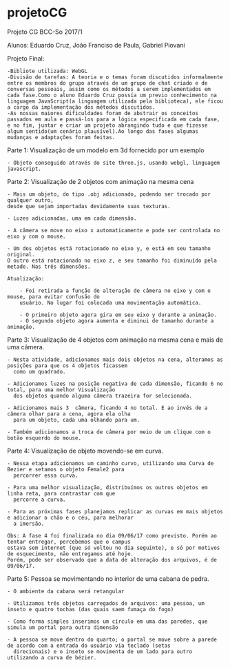 # projetoCG
Projeto CG BCC-So 2017/1

Alunos: Eduardo Cruz, João Franciso de Paula, Gabriel Piovani

Projeto Final:


    -Bibliote utilizada: WebGL
    -Divisão de tarefas: A teoria e o temas foram discutidos informalmente entre os membros do grupo através de um grupo de chat criado e de conversas pessoais, assim como os métodos a serem implementados em cada fase.Como o aluno Eduardo Cruz possía um previo conhecimento na linguagem JavaScript(a linguagem utilizada pela biblioteca), ele ficou a cargo da implementação dos métodos discutidos.
    -As nossas maiores dificuldades foram de abstrair os conceitos passados em aula e passá-los para a lógica especificada em cada fase, e no fim, juntar e criar um projeto abrangindo tudo e que fizesse algum sentido(um cenário plausível).Ao longo das fases algumas mudanças e adaptações foram feitas.




Parte 1: Visualização de um modelo em 3d fornecido por um exemplo

    - Objeto conseguido através do site three.js, usando webgl, linguagem javascript.

Parte 2: Visualização de 2 objetos com animação na mesma cena

    - Mais um objeto, do tipo .obj adicionado, podendo ser trocado por qualquer outro,
    desde que sejam importadas devidamente suas texturas.

    - Luzes adicionadas, uma em cada dimensão. 

    - A câmera se move no eixo x automaticamente e pode ser controlada no eixo y com o mouse.

    - Um dos objetos está rotacionado no eixo y, e está em seu tamanho original.
    O outro está rotacionado no eixo z, e seu tamanho foi diminuído pela metade. Nas três dimensões.

    Atualização: 
        
        - Foi retirada a função de alteração de câmera no eixo y com o mouse, para evitar confusão do 
        usuário. No lugar foi colocada uma movimentação automática.

        - O primeiro objeto agora gira em seu eixo y durante a animação.
        - O segundo objeto agora aumenta e diminui de tamanho durante a animação.

Parte 3: Visualização de 4 objetos com animação na mesma cena e mais de uma câmera.

    - Nesta atividade, adicionamos mais dois objetos na cena, alteramos as posições para que os 4 objetos ficassem
      como um quadrado.

    - Adicionamos luzes na posição negativa de cada dimensão, ficando 6 no total, para uma melhor Visualização
      dos objetos quando alguma câmera trazeira for selecionada.

    - Adicionamos mais 3  câmera, ficando 4 no total. E ao invés de a câmera olhar para a cena, agora ela olha 
      para um objeto, cada uma olhando para um.

    - Também adicionamos a troca de câmera por meio de um clique com o botão esquerdo do mouse.

Parte 4: Visualização de objeto movendo-se em curva.

    - Nessa etapa adicionamos um caminho curvo, utilizando uma Curva de Bezier e setamos o objeto Female2 para
      percorrer essa curva.

    - Para uma melhor visualização, distribuímos os outros objetos em linha reta, para contrastar com que
      percorre a curva. 

    - Para as próximas fases planejamos replicar as curvas em mais objetos e adicionar o chão e o céu, para melhorar
      a imersão.

    Obs: A fase 4 foi finalizada no dia 09/06/17 como previsto. Porém ao tentar entregar, percebemos que o campus
    estava sem internet (que só voltou no dia seguinte), e só por motivos de esquecimento, não entregamos até hoje.
    Porém, pode ser observado que a data de alteração dos arquivos, é de 09/06/17.

Parte 5: Pessoa se movimentando no interior de uma cabana de pedra.

    - O ambiente da cabana será retangular

    - Utilizamos três objetos carregados de arquivos: uma pessoa, um inseto e quatro tochas (das quais saem fumaça do fogo)

    - Como forma simples inserimos um círculo em uma das paredes, que simula um portal para outra dimensão

    - A pessoa se move dentro do quarto; o portal se move sobre a parede de acordo com a entrada do usuário via teclado (setas
      direcionais) e o inseto se movimenta de um lado para outro utilizando a curva de bézier.
